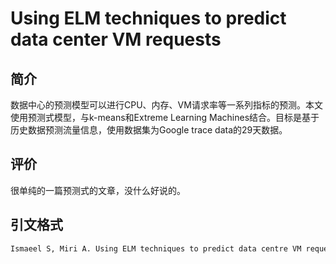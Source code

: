 # Using ELM techniques to predict data center VM requests

## 简介

数据中心的预测模型可以进行CPU、内存、VM请求率等一系列指标的预测。本文使用预测式模型，与k-means和Extreme Learning Machines结合。目标是基于历史数据预测流量信息，使用数据集为Google trace data的29天数据。

## 评价

很单纯的一篇预测式的文章，没什么好说的。

## 引文格式

```latex
Ismaeel S, Miri A. Using ELM techniques to predict data centre VM requests[C]//2015 IEEE 2nd International Conference on Cyber Security and Cloud Computing. IEEE, 2015: 80-86.
```
